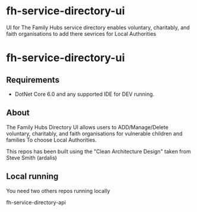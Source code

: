 # fh-service-directory-ui
UI for The Family Hubs service directory enables  voluntary, charitably, and faith organisations to add there sevrices for Local Authorities

# fh-service-directory-ui

## Requirements
* DotNet Core 6.0 and any supported IDE for DEV running.

## About

The Family Hubs Directory UI  allows users to ADD/Manage/Delete  voluntary, charitably, and faith organisations for vulnerable children and families To choose Local Authorities.

This repos has been built using the "Clean Architecture Design" taken from Steve Smith (ardalis)


## Local running

You need two others repos running locally

fh-service-directory-api

